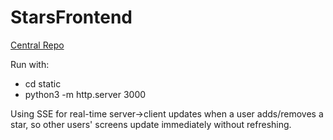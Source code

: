 # StarsFrontend

[Central Repo](https://github.com/mollymachin/astro-app)

Run with: 
- cd static
- python3 -m http.server 3000


Using SSE for real-time server->client updates when a user adds/removes a star, so other users' screens update immediately without refreshing.